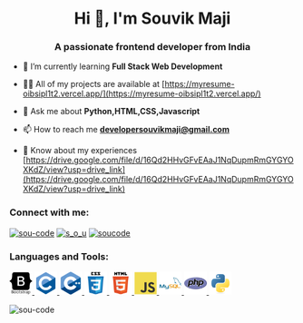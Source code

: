 <h1 align="center">Hi 👋, I'm Souvik Maji</h1>
<h3 align="center">A passionate frontend developer from India</h3>

- 🌱 I’m currently learning **Full Stack Web Development**

- 👨‍💻 All of my projects are available at [https://myresume-oibsipl1t2.vercel.app/](https://myresume-oibsipl1t2.vercel.app/)

- 💬 Ask me about **Python,HTML,CSS,Javascript**

- 📫 How to reach me **developersouvikmaji@gmail.com**

- 📄 Know about my experiences [https://drive.google.com/file/d/16Qd2HHvGFvEAaJ1NqDupmRmGYGYOXKdZ/view?usp=drive_link](https://drive.google.com/file/d/16Qd2HHvGFvEAaJ1NqDupmRmGYGYOXKdZ/view?usp=drive_link)

<h3 align="left">Connect with me:</h3>
<p align="left">
<a href="https://linkedin.com/in/sou-code" target="blank"><img align="center" src="https://raw.githubusercontent.com/rahuldkjain/github-profile-readme-generator/master/src/images/icons/Social/linked-in-alt.svg" alt="sou-code" height="30" width="40" /></a>
<a href="https://www.codechef.com/users/s_o_u" target="blank"><img align="center" src="https://cdn.jsdelivr.net/npm/simple-icons@3.1.0/icons/codechef.svg" alt="s_o_u" height="30" width="40" /></a>
<a href="https://www.hackerrank.com/soucode" target="blank"><img align="center" src="https://raw.githubusercontent.com/rahuldkjain/github-profile-readme-generator/master/src/images/icons/Social/hackerrank.svg" alt="soucode" height="30" width="40" /></a>
</p>

<h3 align="left">Languages and Tools:</h3>
<p align="left"> <a href="https://getbootstrap.com" target="_blank" rel="noreferrer"> <img src="https://raw.githubusercontent.com/devicons/devicon/master/icons/bootstrap/bootstrap-plain-wordmark.svg" alt="bootstrap" width="40" height="40"/> </a> <a href="https://www.cprogramming.com/" target="_blank" rel="noreferrer"> <img src="https://raw.githubusercontent.com/devicons/devicon/master/icons/c/c-original.svg" alt="c" width="40" height="40"/> </a> <a href="https://www.w3schools.com/cpp/" target="_blank" rel="noreferrer"> <img src="https://raw.githubusercontent.com/devicons/devicon/master/icons/cplusplus/cplusplus-original.svg" alt="cplusplus" width="40" height="40"/> </a> <a href="https://www.w3schools.com/css/" target="_blank" rel="noreferrer"> <img src="https://raw.githubusercontent.com/devicons/devicon/master/icons/css3/css3-original-wordmark.svg" alt="css3" width="40" height="40"/> </a> <a href="https://www.w3.org/html/" target="_blank" rel="noreferrer"> <img src="https://raw.githubusercontent.com/devicons/devicon/master/icons/html5/html5-original-wordmark.svg" alt="html5" width="40" height="40"/> </a> <a href="https://developer.mozilla.org/en-US/docs/Web/JavaScript" target="_blank" rel="noreferrer"> <img src="https://raw.githubusercontent.com/devicons/devicon/master/icons/javascript/javascript-original.svg" alt="javascript" width="40" height="40"/> </a> <a href="https://www.mysql.com/" target="_blank" rel="noreferrer"> <img src="https://raw.githubusercontent.com/devicons/devicon/master/icons/mysql/mysql-original-wordmark.svg" alt="mysql" width="40" height="40"/> </a> <a href="https://www.php.net" target="_blank" rel="noreferrer"> <img src="https://raw.githubusercontent.com/devicons/devicon/master/icons/php/php-original.svg" alt="php" width="40" height="40"/> </a> <a href="https://www.python.org" target="_blank" rel="noreferrer"> <img src="https://raw.githubusercontent.com/devicons/devicon/master/icons/python/python-original.svg" alt="python" width="40" height="40"/> </a> </p>

<p><img align="center" src="https://github-readme-stats.vercel.app/api/top-langs?username=sou-code&show_icons=true&locale=en&layout=compact" alt="sou-code" /></p>
